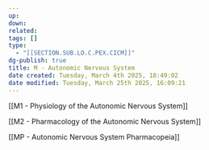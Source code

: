 ```yaml
---
up: 
down: 
related: 
tags: []
type:
  - "[[SECTION.SUB.LO.C.PEX.CICM]]"
dg-publish: true
title: M - Autonomic Nervous System
date created: Tuesday, March 4th 2025, 18:49:02
date modified: Tuesday, March 25th 2025, 16:09:21
---
```


[[M1 - Physiology of the Autonomic Nervous System]]

[[M2 - Pharmacology of the Autonomic Nervous System]]

[[MP - Autonomic Nervous System Pharmacopeia]]
